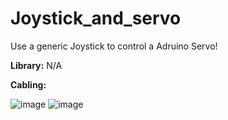 # Joystick_and_servo

Use a generic Joystick to control a Adruino Servo!

**Library:**
N/A

**Cabling:**

![image](https://exploreembedded.com/wiki/images/5/5f/0_Joystick_with_Arduino_bb.png)
![image](https://itechnofrance.files.wordpress.com/2013/05/image1.png)
